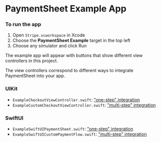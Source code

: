 # PaymentSheet Example App

### To run the app
1. Open `Stripe.xcworkspace` in Xcode
2. Choose the **PaymentSheet Example** target in the top left
3. Choose any simulator and click Run

The example app will appear with buttons that show different view controllers in this project. 

The view controllers correspond to different ways to integrate PaymentSheet into your app.

### UIKit
- `ExampleCheckoutViewController.swift`: ["one-step" integration](https://stripe.com/docs/payments/accept-a-payment?platform=ios&ui=payment-sheet&uikit-swiftui=uikit)
- `ExampleCustomCheckoutViewController.swift`: ["multi-step" integration](https://stripe.com/docs/payments/accept-a-payment?platform=ios&ui=payment-sheet-custom&uikit-swiftui=uikit)

### SwiftUI
- `ExampleSwiftUIPaymentSheet.swift`: ["one-step" integration](https://stripe.com/docs/payments/accept-a-payment?platform=ios&ui=payment-sheet&uikit-swiftui=swiftui)
- `ExampleSwiftUICustomPaymentFlow.swift`: ["multi-step" integration](https://stripe.com/docs/payments/accept-a-payment?platform=ios&ui=payment-sheet-custom&uikit-swiftui=swiftui)

